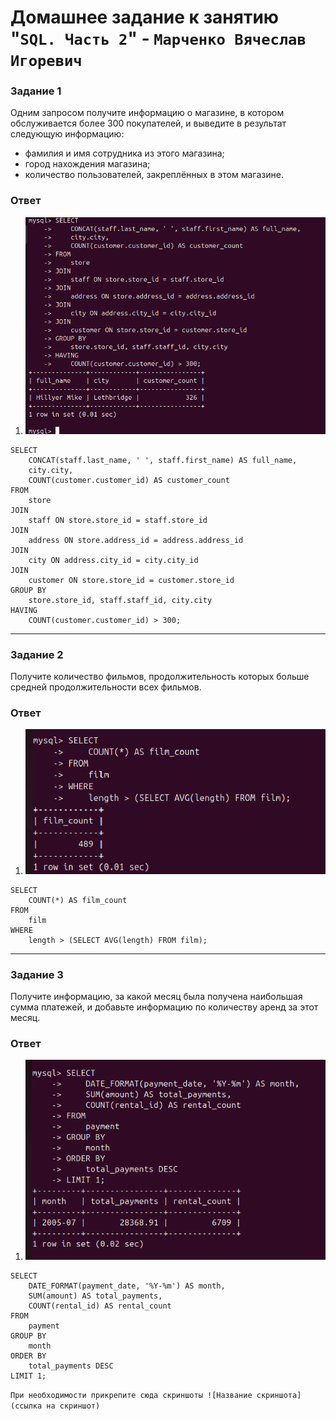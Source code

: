 # Домашнее задание к занятию "`SQL. Часть 2`" - `Марченко Вячеслав Игоревич`

### Задание 1

Одним запросом получите информацию о магазине, в котором обслуживается более 300 покупателей, и выведите в результат следующую информацию:

- фамилия и имя сотрудника из этого магазина;
- город нахождения магазина;
- количество пользователей, закреплённых в этом магазине.


### Ответ

1. ![Task1](https://github.com/Takarigua/sys-pattern-homework12-04/blob/01a640f27be8789ba41e0a6cfc1d6260d1e1efdd/img/Task%201.png)

```
SELECT 
    CONCAT(staff.last_name, ' ', staff.first_name) AS full_name, 
    city.city, 
    COUNT(customer.customer_id) AS customer_count
FROM 
    store
JOIN 
    staff ON store.store_id = staff.store_id
JOIN 
    address ON store.address_id = address.address_id
JOIN 
    city ON address.city_id = city.city_id
JOIN 
    customer ON store.store_id = customer.store_id
GROUP BY 
    store.store_id, staff.staff_id, city.city
HAVING 
    COUNT(customer.customer_id) > 300;
```
---

### Задание 2

Получите количество фильмов, продолжительность которых больше средней продолжительности всех фильмов.

### Ответ

1. ![Task 2](https://github.com/Takarigua/sys-pattern-homework12-04/blob/e9045dd3c3557d63af10f8e5689e93fdc8df4e32/img/Task%202.png)


```
SELECT 
    COUNT(*) AS film_count
FROM 
    film
WHERE 
    length > (SELECT AVG(length) FROM film);
```
---

### Задание 3

Получите информацию, за какой месяц была получена наибольшая сумма платежей, и добавьте информацию по количеству аренд за этот месяц.

### Ответ

1. ![Task 3](https://github.com/Takarigua/sys-pattern-homework12-04/blob/732794c122eb4c3266df2144fe771f110d331e86/img/Task%203.png)

```
SELECT 
    DATE_FORMAT(payment_date, '%Y-%m') AS month, 
    SUM(amount) AS total_payments, 
    COUNT(rental_id) AS rental_count
FROM 
    payment
GROUP BY 
    month
ORDER BY 
    total_payments DESC
LIMIT 1;
```

`При необходимости прикрепитe сюда скриншоты
![Название скриншота](ссылка на скриншот)`
